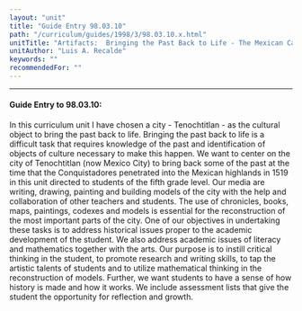 ```yaml
---
layout: "unit"
title: "Guide Entry 98.03.10"
path: "/curriculum/guides/1998/3/98.03.10.x.html"
unitTitle: "Artifacts:  Bringing the Past Back to Life - The Mexican Case"
unitAuthor: "Luis A. Recalde"
keywords: ""
recommendedFor: ""
---
```

<body>
<hr/>
<h4>
Guide Entry to 98.03.10:
</h4>
In this curriculum unit I have chosen a city - Tenochtitlan - as the cultural object to bring the past back to life.  Bringing the past back to life is a difficult task that requires knowledge of the past and identification of objects of culture necessary to make this happen.  We want to center on the city of Tenochtitlan (now Mexico City) to bring back some of the past at the time that the Conquistadores penetrated into the Mexican highlands in 1519 in this unit directed to students of the fifth grade level.  Our media are writing, drawing, painting and building models of the city with the help and collaboration of other teachers and students.  The use of chronicles, books, maps, paintings, codexes and models is essential for the reconstruction of the most important parts of the city.  One of our objectives in undertaking these tasks is to address historical issues proper to the academic development of the student.  We also address academic issues of literacy and mathematics together with the arts.  Our purpose is to instill critical thinking in the student, to promote research and writing skills, to tap the artistic talents of students and to utilize mathematical thinking in the reconstruction of models.  Further, we want students to have a sense of how history is made and how it works.  We include assessment lists that give the student the opportunity for reflection and growth.
</body>